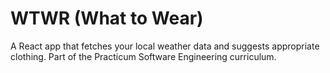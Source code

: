 # WTWR (What to Wear)

A React app that fetches your local weather data and suggests appropriate clothing. Part of the Practicum Software Engineering curriculum.
